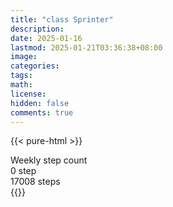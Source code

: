 ```yaml
---
title: "class Sprinter"
description: 
date: 2025-01-16
lastmod: 2025-01-21T03:36:38+08:00
image: 
categories: 
tags: 
math: 
license: 
hidden: false
comments: true
---
```

{{< pure-html >}}
<div class="chart-wrap vertical">
  <div class="title">Weekly step count</div>
  <div class="grid">
    <div class="bottom"> 0 step </div>
    <div class="bar" style="--bar-value:34%;" data-name="5820" title="01-14"></div>
    <div class="bar" style="--bar-value:0%;" data-name="69" title="01-15"></div>
    <div class="bar" style="--bar-value:21%;" data-name="3489" title="01-16"></div>
    <div class="bar" style="--bar-value:39%;" data-name="6645" title="01-17"></div>
    <div class="bar" style="--bar-value:57%;" data-name="9745" title="01-18"></div>
    <div class="bar" style="--bar-value:5%;" data-name="867" title="01-19"></div>
    <div class="bar" style="--bar-value:100%;" data-name="17008" title="01-20"></div>
<div class="top"> 17008 steps </div>
  </div>
</div>
{{</ pure-html >}}